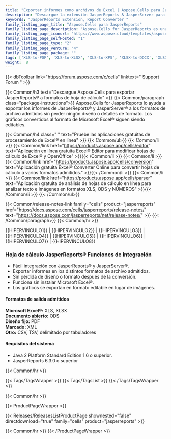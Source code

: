 ```yaml
---
title: "Exportar informes como archivos de Excel | Aspose.Cells para JasperReports®"
description: "Descargue la extensión JasperReports & JasperServer para Excel. Ofrece informes de exportación en formatos Microsoft Excel XLS, XLSX, PDF, ODS, TXT y SpreadsheetML sin utilizar Microsoft Excel."
keywords: "JasperReports Extension, Report Converter "
family_listing_page_title: "Aspose.Cells para JasperReports"
family_listing_page_description: "Aspose.Cells for JasperReports es una extensión flexible de JasperReports y JasperServer que permite exportar informes en formatos Microsoft Excel XLS, XLSX, PDF, ODS, TXT y SpreadsheetML sin utilizar Microsoft Excel. Funciona como una alternativa al exportador original de Microsoft Excel de JasperReports y elimina la dependencia de la biblioteca de puntos de interés."
family_listing_page_iconurl: "https://www.aspose.cloud/templates/aspose/App_Themes/V3/images/cells/272x272/aspose_cells-for-jasperreports.png"
family_listing_page_selfHosted: "1"
family_listing_page_type: "2"
family_listing_page_venture: "4"
family_listing_page_package: ""
tags: ['XLS-to-PDF', 'XLS-to-XLSX', 'XLS-to-XPS', 'XLSX-to-DOCX', 'XLSX-to-HTML', 'XLSX-to-Markdown', 'XLSX-to-MD', 'XLSX-to-MHTML', 'XLSX-to-PDF', 'XLSX-to-PPTX']
weight:  8
---
```


{{< dbToolbar link="https://forum.aspose.com/c/cells" linktext=" Support Forum " >}}

{{< Common/h3 text="Descargue Aspose.Cells para exportar JasperReports® a formatos de hoja de cálculo"  >}}
{{< Common/paragraph class="package-instructions">}}
Aspose.Cells for JasperReports lo ayuda a exportar los informes de JasperReports® y JasperServer® a los formatos de archivo admitidos sin perder ningún diseño o detalles de formato. Los gráficos convertidos al formato de Microsoft Excel® siguen siendo editables.

{{< Common/h4 class=" " text="Pruebe las aplicaciones gratuitas de procesamiento de Excel® en línea" >}}
{{< Common/ul>}}
{{< Common/li >}} 
{{< Common/link href="https://products.aspose.app/cells/editor" text="Aplicación en línea gratuita Excel® Editor para modificar hojas de cálculo de Excel® y OpenOffice"  >}}{{< /Common/li >}}
{{< Common/li >}} 
{{< Common/link href="https://products.aspose.app/cells/conversion" text="Aplicación gratuita Excel® Converter Online para convertir hojas de cálculo a varios formatos admitidos."  >}}{{< /Common/li >}}
{{< Common/li >}} 
{{< Common/link href="https://products.aspose.app/cells/parser" text="Aplicación gratuita de análisis de hojas de cálculo en línea para analizar texto e imágenes en formatos XLS, ODS y NÚMEROS"  >}}{{< /Common/li >}}
{{< /Common/ul>}}

{{< Common/release-notes-link family="cells" product="jasperreports" href="https://docs.aspose.com/cells/jasperreports/release-notes/" text="https://docs.aspose.com/jasperreports/net/release-notes/"  >}}
{{< /Common/paragraph>}}
{{< Common/hr >}}

{{HIPERVINCULO1}} | {{HIPERVINCULO2}} | {{HIPERVINCULO3}} | {{HIPERVINCULO4}} | {{HIPERVINCULO5}} | {{HIPERVINCULO6}} | {{HIPERVINCULO7}} | {{HIPERVINCULO8}}

### Hoja de cálculo JasperReports® Funciones de integración

- Fácil integración con JasperReports® y JasperServer®.
- Exportar informes en los distintos formatos de archivo admitidos.
- Sin pérdida de diseño o formato después de la conversión.
- Funciona sin instalar Microsoft Excel®.
- Los gráficos se exportan en formato editable en lugar de imágenes.

#### Formatos de salida admitidos

**Microsoft Excel®:** XLS, XLSX\
**Documento abierto:** ODS\
**Diseño fijo:** PDF\
**Marcado:** XML \
**Otro:** CSV, TSV, delimitado por tabuladores

#### Requisitos del sistema

- Java 2 Platform Standard Edition 1.6 o superior.
- JasperReports 6.3.0 o superior

{{< Common/hr >}}

{{< Tags/TagsWrapper >}}
 {{< Tags/TagsList >}}
{{< /Tags/TagsWrapper >}}

{{< Common/hr >}}

{{< ProductPageWrapper >}}
<!-- ReleasesListProductPage-->
   {{< Releases/ReleasesListProductPage shownested="false"  directdownload="true" family="cells" product="jasperreports" >}}
<!-- /ReleasesListProductPage-->
{{< Common/hr >}}
{{< /ProductPageWrapper >}}

